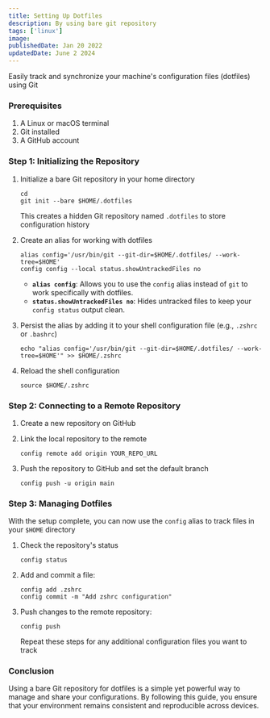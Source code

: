 ```yaml
---
title: Setting Up Dotfiles
description: By using bare git repository
tags: ['linux']
image:
publishedDate: Jan 20 2022
updatedDate: June 2 2024
---
```


Easily track and synchronize your machine's configuration files (dotfiles) using Git

### **Prerequisites**

1. A Linux or macOS terminal
2. Git installed
3. A GitHub account

### **Step 1: Initializing the Repository**

1. Initialize a bare Git repository in your home directory

   ```shell
   cd
   git init --bare $HOME/.dotfiles
   ```

   This creates a hidden Git repository named `.dotfiles` to store configuration history

2. Create an alias for working with dotfiles

   ```shell
   alias config='/usr/bin/git --git-dir=$HOME/.dotfiles/ --work-tree=$HOME'
   config config --local status.showUntrackedFiles no
   ```

   - **`alias config`**: Allows you to use the `config` alias instead of `git` to work specifically with dotfiles.
   - **`status.showUntrackedFiles no`**: Hides untracked files to keep your `config status` output clean.

3. Persist the alias by adding it to your shell configuration file (e.g., `.zshrc` or `.bashrc`)

   ```shell
   echo "alias config='/usr/bin/git --git-dir=$HOME/.dotfiles/ --work-tree=$HOME'" >> $HOME/.zshrc
   ```

4. Reload the shell configuration

   ```shell
   source $HOME/.zshrc
   ```

### **Step 2: Connecting to a Remote Repository**

1. Create a new repository on GitHub
2. Link the local repository to the remote

   ```shell
   config remote add origin YOUR_REPO_URL
   ```

3. Push the repository to GitHub and set the default branch

   ```shell
   config push -u origin main
   ```

### **Step 3: Managing Dotfiles**

With the setup complete, you can now use the `config` alias to track files in your `$HOME` directory

1. Check the repository's status

   ```shell
   config status
   ```

2. Add and commit a file:

   ```shell
   config add .zshrc
   config commit -m "Add zshrc configuration"
   ```

3. Push changes to the remote repository:

   ```shell
   config push
   ```

   Repeat these steps for any additional configuration files you want to track

### **Conclusion**

Using a bare Git repository for dotfiles is a simple yet powerful way to manage and share your configurations. By following this guide, you ensure that your environment remains consistent and reproducible across devices.

